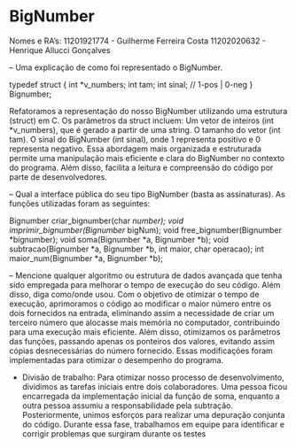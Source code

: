 # BigNumber

Nomes e RA’s:
11201921774 - Guilherme Ferreira Costa
11202020632 - Henrique Allucci Gonçalves

– Uma explicação de como foi representado o BigNumber.

typedef struct {
	int *v_numbers;
	int tam;
	int sinal; // 1-pos | 0-neg
} Bignumber;

Refatoramos a representação do nosso BigNumber utilizando uma estrutura (struct) em C. Os parâmetros da struct incluem:
Um vetor de inteiros (int *v_numbers), que é gerado a partir de uma string.
O tamanho do vetor (int tam).
O sinal do BigNumber (int sinal), onde 1 representa positivo e 0 representa negativo.
Essa abordagem mais organizada e estruturada permite uma manipulação mais eficiente e clara do BigNumber no contexto do programa. Além disso, facilita a leitura e compreensão do código por parte de desenvolvedores.

– Qual a interface pública do seu tipo BigNumber (basta as assinaturas).
As funções utilizadas foram as seguintes:

Bignumber criar_bignumber(char *number);
void imprimir_bignumber(Bignumber* bigNum);
void free_bignumber(Bignumber *bignumber);
void soma(Bignumber *a, Bignumber *b);
void subtracao(Bignumber *a, Bignumber *b, int maior, char operacao);
int maior_num(Bignumber *a, Bignumber *b);

– Mencione qualquer algoritmo ou estrutura de dados avançada que tenha sido empregada para melhorar o tempo de execução do seu código. Além disso, diga como/onde usou.
Com o objetivo de otimizar o tempo de execução, aprimoramos o código ao modificar o maior número entre os dois fornecidos na entrada, eliminando assim a necessidade de criar um terceiro número que alocasse mais memória no computador, contribuindo para uma execução mais eficiente. Além disso, otimizamos os parâmetros das funções, passando apenas os ponteiros dos valores, evitando assim cópias desnecessárias do número fornecido. Essas modificações foram implementadas para otimizar o desempenho do programa.




- Divisão de trabalho:
Para otimizar nosso processo de desenvolvimento, dividimos as tarefas iniciais entre dois colaboradores. Uma pessoa ficou encarregada da implementação inicial da função de soma, enquanto a outra pessoa assumiu a responsabilidade pela subtração. Posteriormente, unimos esforços para realizar uma depuração conjunta do código. Durante essa fase, trabalhamos em equipe para identificar e corrigir problemas que surgiram durante os testes


